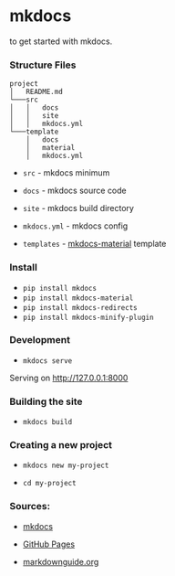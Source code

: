 # mkdocs

to get started with mkdocs.


### Structure Files


```
project
│   README.md
└───src
│   │   docs
│   │   site
│   │   mkdocs.yml
└───template
    │   docs
    │   material
    │   mkdocs.yml
```



- `src` - mkdocs minimum

- `docs` - mkdocs source code

- `site` - mkdocs build directory

- `mkdocs.yml` - mkdocs config

- `templates` - [mkdocs-material](https://github.com/squidfunk/mkdocs-material) template


### Install

- `pip install mkdocs`
- `pip install mkdocs-material`
- `pip install mkdocs-redirects`
- `pip install mkdocs-minify-plugin`


### Development

- `mkdocs serve`

 Serving on http://127.0.0.1:8000  



### Building the site

- `mkdocs build`  




### Creating a new project

- `mkdocs new my-project`

- `cd my-project`




### Sources: 

- [mkdocs](https://www.mkdocs.org/getting-started/)

- [GitHub Pages](https://pages.github.com/)

- [markdownguide.org](https://www.markdownguide.org/basic-syntax/)

